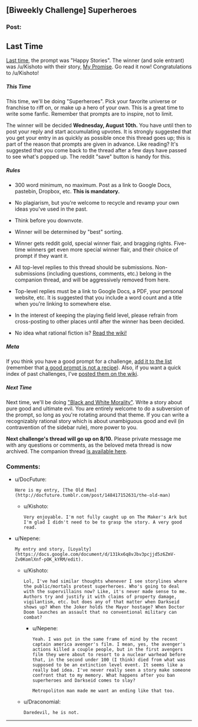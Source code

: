 ## [Biweekly Challenge] Superheroes

### Post:

## Last Time

[Last time,](https://www.reddit.com/r/rational/comments/4sq04k/biweekly_challenge_happy_stories/?sort=confidence) the prompt was "Happy Stories". The winner (and sole entrant) was /u/Kishoto with their story, [My Promise](https://www.reddit.com/r/rational/comments/4sq04k/biweekly_challenge_happy_stories/d5huty2). Go read it now! Congratulations to /u/Kishoto!

##### This Time

This time, we'll be doing "Superheroes". Pick your favorite universe or franchise to riff on, or make up a hero of your own. This is a great time to write some fanfic. Remember that prompts are to inspire, not to limit.

The winner will be decided **Wednesday, August 10th.** You have until then to post your reply and start accumulating upvotes. It is strongly suggested that you get your entry in as quickly as possible once this thread goes up; this is part of the reason that prompts are given in advance. Like reading? It's suggested that you come back to the thread after a few days have passed to see what's popped up. The reddit "save" button is handy for this.

##### Rules

* 300 word minimum, no maximum. Post as a link to Google Docs, pastebin, Dropbox, etc. **This is mandatory.**

* No plagiarism, but you're welcome to recycle and revamp your own ideas you've used in the past.

* Think before you downvote.

* Winner will be determined by "best" sorting.

* Winner gets reddit gold, special winner flair, and bragging rights. Five-time winners get even more special winner flair, and their choice of prompt if they want it.

* All top-level replies to this thread should be submissions. Non-submissions (including questions, comments, etc.) belong in the companion thread, and will be aggressively removed from here.

* Top-level replies must be a link to Google Docs, a PDF, your personal website, etc. It is suggested that you include a word count and a title when you're linking to somewhere else.

* In the interest of keeping the playing field level, please refrain from cross-posting to other places until after the winner has been decided.

* No idea what rational fiction is? [Read the wiki!](http://www.reddit.com/r/rational/wiki/index)

##### Meta

If you think you have a good prompt for a challenge, [add it to the list](https://docs.google.com/spreadsheets/d/1B6HaZc8FYkr6l6Q4cwBc9_-Yq1g0f_HmdHK5L1tbEbA/edit?usp=sharing) (remember that [a good prompt is not a recipe](http://www.reddit.com/r/WritingPrompts/wiki/prompts?src=RECIPE)). Also, if you want a quick index of past challenges, I've [posted them on the wiki](https://www.reddit.com/r/rational/wiki/weeklychallenge).

##### Next Time

Next time, we'll be doing ["Black and White Morality"](http://tvtropes.org/pmwiki/pmwiki.php/Main/BlackAndWhiteMorality). Write a story about pure good and ultimate evil. You are entirely welcome to do a subversion of the prompt, so long as you're rotating around that theme. If you can write a recognizably rational story which is about unambiguous good and evil (in contravention of the sidebar rule), more power to you.

**Next challenge's thread will go up on 8/10.** Please private message me with any questions or comments, as the beloved meta thread is now archived. The companion thread [is available here](https://www.reddit.com/r/rational/comments/4uy79d/challenge_companion_superheroes/).

### Comments:

- u/DocFuture:
  ```
  Here is my entry, [The Old Man](http://docfuture.tumblr.com/post/148417152631/the-old-man)
  ```

  - u/Kishoto:
    ```
    Very enjoyable. I'm not fully caught up on The Maker's Ark but I'm glad I didn't need to be to grasp the story. A very good read.
    ```

- u/Nepene:
  ```
  My entry and story, [Loyalty](https://docs.google.com/document/d/131kx6q8vJbv3pcjjd5z6ZmV-Zv0KomlXnf-pOK_kYRM/edit).
  ```

  - u/Kishoto:
    ```
    Lol, I've had similar thoughts whenever I see storylines where the public/mortals protest superheroes. Who's going to deal with the supervillains now? Like, it's never made sense to me. Authors try and justify it with claims of property damage, vigilantism, etc. but does any of that matter when Darkseid shows up? When the Joker holds the Mayor hostage? When Doctor Doom launches an assault that no conventional military can combat?
    ```

    - u/Nepene:
      ```
      Yeah. I was put in the same frame of mind by the recent captain america avenger's film. I mean, yes, the avenger's actions killed a couple people, but in the first avengers film they were about to resort to a nuclear warhead before that, in the second under 100 (I think) died from what was supposed to be an extinction level event. It seems like a really bad idea. I've never really seen a story make someone confront that to my memory. What happens after you ban superheroes and Darkseid comes to slay?

      Metropoliton man made me want an ending like that too.
      ```

  - u/Draconomial:
    ```
    Daredevil, he is not.
    ```

---

